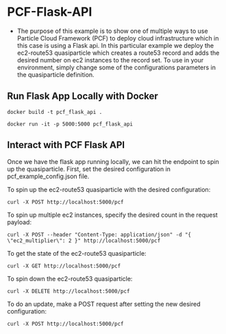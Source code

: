 # PCF-Flask-API
- The purpose of this example is to show one of multiple ways to use Particle Cloud Framework (PCF) to deploy cloud infrastructure which in this case is using a Flask api. In this particular example we deploy the ec2-route53 quasiparticle which creates a route53 record and adds the desired number on ec2 instances to the record set. To use in your environment, simply change some of the configurations parameters in the quasiparticle definition.



##

Run Flask App Locally with Docker
------------

`docker build -t pcf_flask_api .`

`docker run -it -p 5000:5000 pcf_flask_api `


Interact with PCF Flask API
------------
Once we have the flask app running locally, we can hit the endpoint to spin up the quasiparticle. 
First, set the desired configuration in pcf_example_config.json file.

To spin up the ec2-route53 quasiparticle with the desired configuration:

`curl -X POST http://localhost:5000/pcf`

To spin up multiple ec2 instances, specify the desired count in the request payload:

`curl -X POST --header "Content-Type: application/json" -d "{ \"ec2_multiplier\": 2 }" http://localhost:5000/pcf`

To get the state of the ec2-route53 quasiparticle:

`curl -X GET http://localhost:5000/pcf`


To spin down the ec2-route53 quasiparticle:

`curl -X DELETE http://localhost:5000/pcf`


To do an update, make a POST request after setting the new desired configuration:

`curl -X POST http://localhost:5000/pcf`
